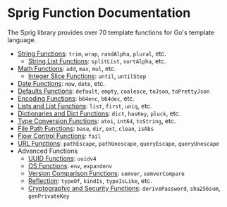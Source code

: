 # Sprig Function Documentation

The Sprig library provides over 70 template functions for Go's template language.

- [String Functions](strings.md): `trim`, `wrap`, `randAlpha`, `plural`, etc.
  - [String List Functions](string_slice.md): `splitList`, `sortAlpha`, etc.
- [Math Functions](math.md): `add`, `max`, `mul`, etc.
  - [Integer Slice Functions](integer_slice.md): `until`, `untilStep`
- [Date Functions](date.md): `now`, `date`, etc.
- [Defaults Functions](defaults.md): `default`, `empty`, `coalesce`, `toJson`, `toPrettyJson`
- [Encoding Functions](encoding.md): `b64enc`, `b64dec`, etc.
- [Lists and List Functions](lists.md): `list`, `first`, `uniq`, etc.
- [Dictionaries and Dict Functions](dicts.md): `dict`, `hasKey`, `pluck`, etc.
- [Type Conversion Functions](conversion.md): `atoi`, `int64`, `toString`, etc.
- [File Path Functions](paths.md): `base`, `dir`, `ext`, `clean`, `isAbs`
- [Flow Control Functions](flow_control.md): `fail`
- [URL Functions](url.md): `pathEscape`, `pathUnescape`, `queryEscape`, `queryUnescape`
- Advanced Functions
  - [UUID Functions](uuid.md): `uuidv4`
  - [OS Functions](os.md): `env`, `expandenv`
  - [Version Comparison Functions](semver.md): `semver`, `semverCompare`
  - [Reflection](reflection.md): `typeOf`, `kindIs`, `typeIsLike`, etc.
  - [Cryptographic and Security Functions](crypto.md): `derivePassword`, `sha256sum`, `genPrivateKey`

